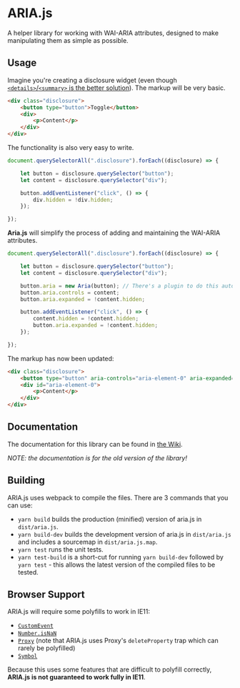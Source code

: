 # ARIA.js

A helper library for working with WAI-ARIA attributes, designed to make manipulating them as simple as possible.

## Usage

Imagine you're creating a disclosure widget (even though [`<details>`/`<summary>` is the better solution](https://css-tricks.com/quick-reminder-that-details-summary-is-the-easiest-way-ever-to-make-an-accordion/)). The markup will be very basic.

```html
<div class="disclosure">
    <button type="button">Toggle</button>
    <div>
        <p>Content</p>
    </div>
</div>
```

The functionality is also very easy to write.

```js
document.querySelectorAll(".disclosure").forEach((disclosure) => {

    let button = disclosure.querySelector("button");
    let content = disclosure.querySelector("div");

    button.addEventListener("click", () => {
        div.hidden = !div.hidden;
    });

});
```

**Aria.js** will simplify the process of adding and maintaining the WAI-ARIA attributes.

```js
document.querySelectorAll(".disclosure").forEach((disclosure) => {

    let button = disclosure.querySelector("button");
    let content = disclosure.querySelector("div");

    button.aria = new Aria(button); // There's a plugin to do this automatically.
    button.aria.controls = content;
    button.aria.expanded = !content.hidden;

    button.addEventListener("click", () => {
        content.hidden = !content.hidden;
        button.aria.expanded = !content.hidden;
    });

});
```

The markup has now been updated:

```html
<div class="disclosure">
    <button type="button" aria-controls="aria-element-0" aria-expanded="true">Toggle</button>
    <div id="aria-element-0">
        <p>Content</p>
    </div>
</div>
```

## Documentation

The documentation for this library can be found in [the Wiki](https://github.com/Skateside/ariajs/wiki).

_NOTE: the documentation is for the old version of the library!_

## Building

ARIA.js uses webpack to compile the files. There are 3 commands that you can use:

- `yarn build` builds the production (minified) version of aria.js in `dist/aria.js`.
- `yarn build-dev` builds the development version of aria.js in `dist/aria.js` and includes a sourcemap in `dist/aria.js.map`.
- `yarn test` runs the unit tests.
- `yarn test-build` is a short-cut for running `yarn build-dev` followed by `yarn test` - this allows the latest version of the compiled files to be tested.

## Browser Support

ARIA.js will require some polyfills to work in IE11:

- [`CustomEvent`](https://www.npmjs.com/package/custom-event-polyfill)
- [`Number.isNaN`](https://developer.mozilla.org/en-US/docs/Web/JavaScript/Reference/Global_Objects/Number/isNaN#Polyfill)
- [`Proxy`](https://www.npmjs.com/package/es6-proxy-polyfill) (note that ARIA.js uses Proxy's `deleteProperty` trap which can rarely be polyfilled)
- [`Symbol`](https://github.com/rousan/symbol-es6)

Because this uses some features that are difficult to polyfill correctly, **ARIA.js is not guaranteed to work fully in IE11**.
